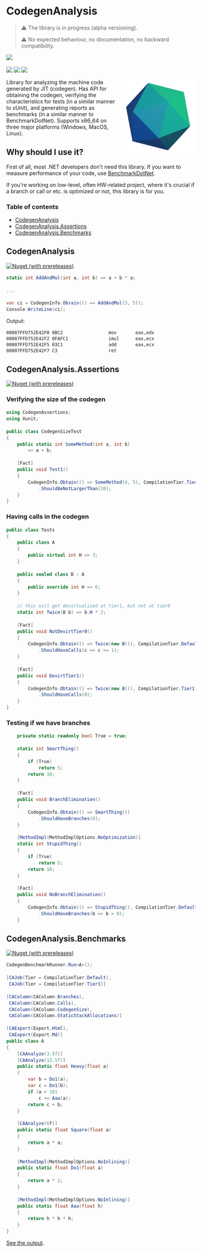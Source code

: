 # CodegenAnalysis

> ⚠️ The library is in progress (alpha versioning). 
> 
> ⚠️ No expected behaviour, no documentation, no backward compatibility.

![](https://img.shields.io/static/v1?label=Lowest+target&message=netstandard2.0&color=purple&logo=dotnet)

![](https://img.shields.io/static/v1?label=Windows&message=Supported&color=brightgreen&logo=windows)
![](https://img.shields.io/static/v1?label=Linux&message=Supported&color=brightgreen&logo=linux)
![](https://img.shields.io/static/v1?label=MacOS&message=Supported&color=brightgreen&logo=apple)

<img align="right" src="./logo1t.png" width=200>

Library for analyzing the machine code generated by JIT (codegen). Has API for obtaining the codegen, verifying the characteristics for tests (in a similar manner to xUnit), and generating reports as benchmarks (in a similar manner to BenchmarkDotNet). Supports x86_64 on three major platforms (Windows, MacOS, Linux).


## Why should I use it?

First of all, most .NET developers don't need this library. If you want to measure performance of your code, use [BenchmarkDotNet](https://github.com/dotnet/BenchmarkDotNet).

If you're working on low-level, often HW-related project, where it's crucial if a branch or call or etc. is optimized or not, this library is for you.

### Table of contents
- [CodegenAnalysis](#CodegenAnalysis)
- [CodegenAnalysis.Assertions](#CodegenAnalysisAssertions)
- [CodegenAnalysis.Benchmarks](#CodegenAnalysisBenchmarks)

## CodegenAnalysis

[![Nuget (with prereleases)](https://img.shields.io/nuget/vpre/CodegenAnalysis?label=NuGet&logo=nuget)](https://www.nuget.org/packages/CodegenAnalysis)

```cs
static int AddAndMul(int a, int b) => a + b * a;

...

var ci = CodegenInfo.Obrain(() => AddAndMul(3, 5));
Console.WriteLine(ci);
```
Output:
```assembly
00007FFD752E42F0 8BC2                 mov       eax,edx
00007FFD752E42F2 0FAFC1               imul      eax,ecx
00007FFD752E42F5 03C1                 add       eax,ecx
00007FFD752E42F7 C3                   ret
```

## CodegenAnalysis.Assertions

[![Nuget (with prereleases)](https://img.shields.io/nuget/vpre/CodegenAnalysis.Assertions?label=NuGet&logo=nuget)](https://www.nuget.org/packages/CodegenAnalysis.Assertions)

### Verifying the size of the codegen

```cs
using CodegenAssertions;
using Xunit;

public class CodegenSizeTest
{
    public static int SomeMethod(int a, int b)
        => a + b;

    [Fact]
    public void Test1()
    {
        CodegenInfo.Obtain(() => SomeMethod(4, 5), CompilationTier.Tier1)
            .ShouldBeNotLargerThan(20);
    }
}
```


### Having calls in the codegen

```cs
public class Tests
{
    public class A
    {
        public virtual int H => 3;
    }

    public sealed class B : A
    {
        public override int H => 6;
    }

    // this will get devirtualized at tier1, but not at tier0
    static int Twice(B b) => b.H * 2;

    [Fact]
    public void NotDevirtTier0()
    {
        CodegenInfo.Obtain(() => Twice(new B()), CompilationTier.Default)
            .ShouldHaveCalls(c => c >= 1);
    }

    [Fact]
    public void DevirtTier1()
    {
        CodegenInfo.Obtain(() => Twice(new B()), CompilationTier.Tier1)
            .ShouldHaveCalls(0);
    }
}
```

### Testing if we have branches

```cs
    private static readonly bool True = true;

    static int SmartThing()
    {
        if (True)
            return 5;
        return 10;
    }

    [Fact]
    public void BranchElimination()
    {
        CodegenInfo.Obtain(() => SmartThing())
            .ShouldHaveBranches(0);
    }

    [MethodImpl(MethodImplOptions.NoOptimization)]
    static int StupidThing()
    {
        if (True)
            return 5;
        return 10;
    }

    [Fact]
    public void NoBranchElimination()
    {
        CodegenInfo.Obtain(() => StupidThing(), CompilationTier.Default)
            .ShouldHaveBranches(b => b > 0);
    }
```

## CodegenAnalysis.Benchmarks

[![Nuget (with prereleases)](https://img.shields.io/nuget/vpre/CodegenAnalysis.Benchmarks?label=NuGet&logo=nuget)](https://www.nuget.org/packages/CodegenAnalysis.Benchmarks)

```cs
CodegenBenchmarkRunner.Run<A>();

[CAJob(Tier = CompilationTier.Default),
 CAJob(Tier = CompilationTier.Tier1)]

[CAColumn(CAColumn.Branches),
 CAColumn(CAColumn.Calls), 
 CAColumn(CAColumn.CodegenSize), 
 CAColumn(CAColumn.StaticStackAllocations)]

[CAExport(Export.Html),
 CAExport(Export.Md)]
public class A
{
    [CAAnalyze(3.5f)]
    [CAAnalyze(13.5f)]
    public static float Heavy(float a)
    {
        var b = Do1(a);
        var c = Do1(b);
        if (a > 10)
            c += Aaa(a);
        return c + b;
    }

    [CAAnalyze(6f)]
    public static float Square(float a)
    {
        return a * a;
    }

    [MethodImpl(MethodImplOptions.NoInlining)]
    public static float Do1(float a)
    {
        return a * 2;
    }

    [MethodImpl(MethodImplOptions.NoInlining)]
    public static float Aaa(float h)
    {
        return h * h * h;
    }
}
```

[See the output](https://github.com/WhiteBlackGoose/CodegenAnalysis/Samples/CodegenAnalysis.Benchmarks.Sample/CodegenAnalysis.Artifacts).

